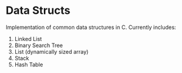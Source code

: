 # Data Structs

Implementation of common data structures in C. Currently includes:
1. Linked List
2. Binary Search Tree
3. List (dynamically sized array)
4. Stack
5. Hash Table
